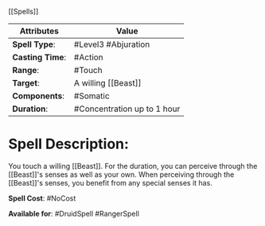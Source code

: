 [[Spells]]

| Attributes         | Value                       |
| ------------------ | --------------------------- |
| **Spell Type**:    | #Level3 #Abjuration         |
| **Casting Time**:  | #Action                     |
| **Range**:         | #Touch                      |
| **Target**:        | A willing [[Beast]]         |
| **Components**:    | #Somatic                    |
| **Duration**:      | #Concentration up to 1 hour |

# Spell Description: 
You touch a willing [[Beast]]. For the duration, you can perceive through the [[Beast]]'s senses as well as your own. When perceiving through the [[Beast]]'s senses, you benefit from any special senses it has.

**Spell Cost**: #NoCost 

**Available for**: #DruidSpell #RangerSpell 